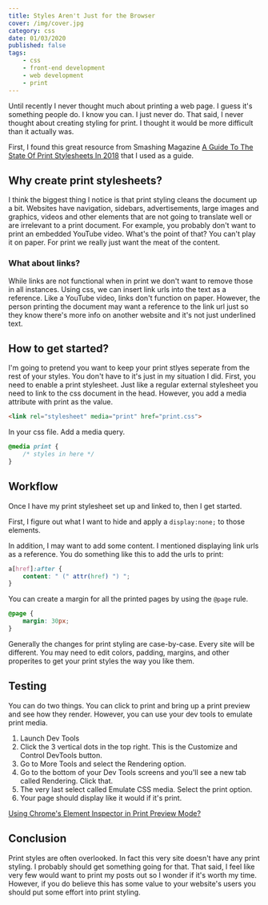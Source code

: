 ```yaml
---
title: Styles Aren't Just for the Browser
cover: /img/cover.jpg
category: css
date: 01/03/2020
published: false
tags:
    - css
    - front-end development
    - web development
    - print
---
```


Until recently I never thought much about printing a web page. I guess it's something people do. I know you can. I just never do. That said, I never thought about creating styling for print. I thought it would be more difficult than it actually was.

First, I found this great resource from Smashing Magazine [A Guide To The State Of Print Stylesheets In 2018](https://www.smashingmagazine.com/2018/05/print-stylesheets-in-2018/) that I used as a guide. 

## Why create print stylesheets?

I think the biggest thing I notice is that print styling cleans the document up a bit. Websites have navigation, sidebars, advertisements, large images and graphics, videos and other elements that are not going to translate well or are irrelevant to a print document. For example, you probably don't want to print an embedded YouTube video. What's the point of that? You can't play it on paper. For print we really just want the meat of the content.

### What about links?

While links are not functional when in print we don't want to remove those in all instances. Using css, we can insert link urls into the text as a reference. Like a YouTube video, links don't function on paper. However, the person printing the document may want a reference to the link url just so they know there's more info on another website and it's not just underlined text.

## How to get started?

I'm going to pretend you want to keep your print stlyes seperate from the rest of your styles. You don't have to it's just in my situation I did. First, you need to enable a print stylesheet. Just like a regular external stylesheet you need to link to the css document in the head. However, you add a media attribute with print as the value.

``` html
<link rel="stylesheet" media="print" href="print.css">
```

In your css file. Add a media query.

``` css
@media print {
    /* styles in here */
}
```

## Workflow

Once I have my print stylesheet set up and linked to, then I get started.

First, I figure out what I want to hide and apply a ```display:none;``` to those elements.

In addition, I may want to add some content. I mentioned displaying link urls as a reference. You do something like this to add the urls to print:

``` css
a[href]:after {
    content: " (" attr(href) ") ";
}
```

You can create a margin for all the printed pages by using the ```@page``` rule.

``` css 
@page {
    margin: 30px;
}
```

Generally the changes for print styling are case-by-case. Every site will be different. You may need to edit colors, padding, margins, and other properites to get your print styles the way you like them.


## Testing

You can do two things. You can click to print and bring up a print preview and see how they render. However, you can use your dev tools to emulate print media. 

1. Launch Dev Tools
2. Click the 3 vertical dots in the top right. This is the Customize and Control DevTools button.
3. Go to More Tools and select the Rendering option.
4. Go to the bottom of your Dev Tools screens and you'll see a new tab called Rendering. Click that.
5. The very last select called Emulate CSS media. Select the print option. 
6. Your page should display like it would if it's print.

[Using Chrome's Element Inspector in Print Preview Mode?](https://stackoverflow.com/questions/9540990/using-chromes-element-inspector-in-print-preview-mode)

## Conclusion

Print styles are often overlooked. In fact this very site doesn't have any print styling. I probably should get something going for that. That said, I feel like very few would want to print my posts out so I wonder if it's worth my time. However, if you do believe this has some value to your website's users you should put some effort into print styling.


